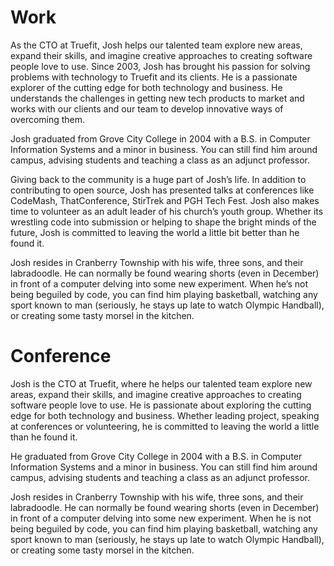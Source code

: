 Work
=============
As the CTO at Truefit, Josh helps our talented team explore new areas, expand their skills, and imagine creative approaches to creating software people love to use. Since 2003, Josh has brought his passion for solving problems with technology to Truefit and its clients. He is a passionate explorer of the cutting edge for both technology and business. He understands the challenges in getting new tech products to market and works with our clients and our team to develop innovative ways of overcoming them.

Josh graduated from Grove City College in 2004 with a B.S. in Computer Information Systems and a minor in business. You can still find him around campus, advising students and teaching a class as an adjunct professor.

Giving back to the community is a huge part of Josh’s life. In addition to contributing to open source, Josh has presented talks at conferences like CodeMash, ThatConference, StirTrek and PGH Tech Fest. Josh also makes time to volunteer as an adult leader of his church’s youth group. Whether its wrestling code into submission or helping to shape the bright minds of the future, Josh is committed to leaving the world a little bit better than he found it.

Josh resides in Cranberry Township with his wife, three sons, and their labradoodle. He can normally be found wearing shorts (even in December) in front of a computer delving into some new experiment. When he’s not being beguiled by code, you can find him playing basketball, watching any sport known to man (seriously, he stays up late to watch Olympic Handball), or creating some tasty morsel in the kitchen. 

Conference
=============
Josh is the CTO at Truefit, where he helps our talented team explore new areas, expand their skills, and imagine creative approaches to creating software people love to use. He is passionate about exploring the cutting edge for both technology and business. Whether leading project, speaking at conferences or volunteering, he is committed to leaving the world a little than he found it.

He graduated from Grove City College in 2004 with a B.S. in Computer Information Systems and a minor in business. You can still find him around campus, advising students and teaching a class as an adjunct professor.

Josh resides in Cranberry Township with his wife, three sons, and their labradoodle. He can normally be found wearing shorts (even in December) in front of a computer delving into some new experiment. When he is not being beguiled by code, you can find him playing basketball, watching any sport known to man (seriously, he stays up late to watch Olympic Handball), or creating some tasty morsel in the kitchen.